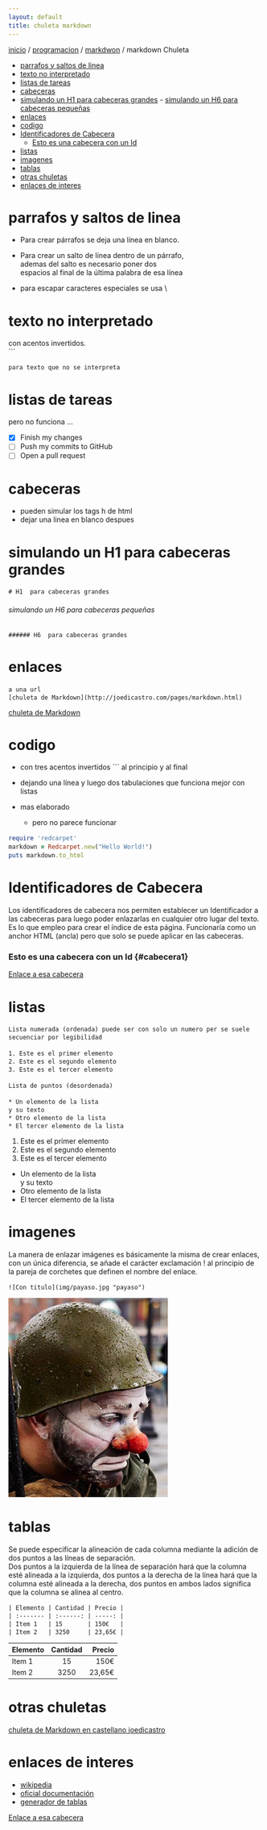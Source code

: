 ```yaml
---
layout: default
title: chuleta markdown
---
```

[inicio](index.html)  / [programacion](programacion.html) / [markdwon](markdown.html) / markdown Chuleta 
<!-- MarkdownTOC -->

- [parrafos y saltos de linea](#parrafos-y-saltos-de-linea)
- [texto no interpretado](#texto-no-interpretado)
- [listas de tareas](#listas-de-tareas)
- [cabeceras](#cabeceras)
- [simulando un H1  para cabeceras grandes](#simulando-un-h1--para-cabeceras-grandes)
        - [simulando un H6  para cabeceras pequeñas](#simulando-un-h6--para-cabeceras-pequeñas)
- [enlaces](#enlaces)
- [codigo](#codigo)
- [Identificadores de Cabecera](#identificadores-de-cabecera)
    - [Esto es una cabecera con un Id](#cabecera1)
- [listas](#listas)
- [imagenes](#imagenes)
- [tablas](#tablas)
- [otras chuletas](#otras-chuletas)
- [enlaces de interes](#enlaces-de-interes)

<!-- /MarkdownTOC -->

# parrafos y saltos de linea
- Para crear párrafos se deja una línea en blanco.

- Para crear un salto de línea dentro de un párrafo,   
ademas del salto es necesario poner dos  
espacios al final de la última palabra de esa línea  
- para escapar caracteres especiales se usa  \

# texto no interpretado

con acentos invertidos.  
\```

``` 
para texto que no se interpreta 
```

# listas de tareas  
pero no funciona ...  
- [x] Finish my changes  
- [ ] Push my commits to GitHub  
- [ ] Open a pull request  

# cabeceras

- pueden simular los tags h de html
- dejar una linea en blanco despues

# simulando un H1  para cabeceras grandes 

```
# H1  para cabeceras grandes 
```

###### simulando un H6  para cabeceras pequeñas 

```
###### H6  para cabeceras grandes 
```

# enlaces 

```
a una url
[chuleta de Markdown](http://joedicastro.com/pages/markdown.html)
```

[chuleta de Markdown](http://joedicastro.com/pages/markdown.html)

# codigo
- con tres acentos invertidos \```  al principio y al final
- dejando una línea y luego dos tabulaciones que funciona mejor con listas

- mas elaborado  
    + pero no parece funcionar

```ruby
require 'redcarpet'
markdown = Redcarpet.new("Hello World!")
puts markdown.to_html
```

# Identificadores de Cabecera
Los identificadores de cabecera nos permiten establecer un Identificador a las cabeceras para luego poder enlazarlas en cualquier otro lugar del texto. Es lo que empleo para crear el índice de esta página. Funcionaría como un anchor HTML (ancla) pero que solo se puede aplicar en las cabeceras.  

### Esto es una cabecera con un Id {#cabecera1}

[Enlace a esa cabecera](#cabecera1)

# listas
```
Lista numerada (ordenada) puede ser con solo un numero per se suele secuenciar por legibilidad

1. Este es el primer elemento
2. Este es el segundo elemento
3. Este es el tercer elemento

Lista de puntos (desordenada)

* Un elemento de la lista
y su texto
* Otro elemento de la lista
* El tercer elemento de la lista
```


1. Este es el primer elemento
2. Este es el segundo elemento
3. Este es el tercer elemento

* Un elemento de la lista  
y su texto
* Otro elemento de la lista
* El tercer elemento de la lista


# imagenes
La manera de enlazar imágenes es básicamente la misma de crear enlaces, con un única diferencia, se añade el carácter exclamación ! al principio de la pareja de corchetes que definen el nombre del enlace. 

```
![Con titulo](img/payaso.jpg "payaso")
```

![payaso con titulo](img/payaso.jpg "payaso")

# tablas
Se puede especificar la alineación de cada columna mediante la adición de dos puntos a las líneas de separación.  
Dos puntos a la izquierda de la línea de separación hará que la columna esté alineada a la izquierda, dos puntos a la derecha de la línea hará que la columna esté alineada a la derecha, dos puntos en ambos lados significa que la columna se alinea al centro.

```
| Elemento | Cantidad | Precio |
| :------- | :------: | -----: |
| Item 1   | 15       | 150€   |
| Item 2   | 3250     | 23,65€ |
```

| Elemento | Cantidad | Precio |
| :------- | :------: | -----: |
| Item 1   | 15       | 150€   |
| Item 2   | 3250     | 23,65€ |

# otras chuletas 
[chuleta de Markdown en castellano joedicastro](http://joedicastro.com/pages/markdown.html)

# enlaces de interes
* [wikipedia](https://es.wikipedia.org/wiki/Markdown)
* [oficial documentación](http://daringfireball.net/projects/markdown/syntax)
* [generador de tablas](http://www.tablesgenerator.com/markdown_tables#)





[Enlace a esa cabecera](#cabecera1)